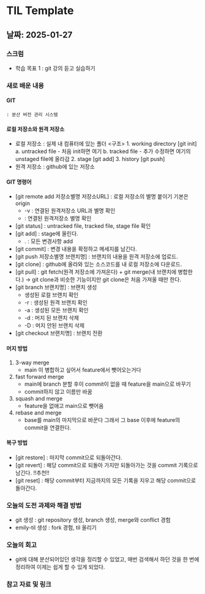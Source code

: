 # TIL Template

## 날짜: 2025-01-27

### 스크럼
- 학습 목표 1 : git 강의 듣고 실습하기

### 새로 배운 내용
#### GIT 
    : 분산 버전 관리 시스템

#### 로컬 저장소와 원격 저장소
- 로컬 저장소 : 실제 내 컴퓨터에 있는 폴더
    <구조>
        1. working directory    [git init]
            a. untracked file - 처음 init하면 여기
            b. tracked file - 추가 수정하면 여기의 unstaged file에 올라감
        2. stage                [git add]
        3. history              [git push]
- 원격 저장소 : github에 있는 저장소

#### GIT 명령어
- [git remote add 저장소별명 저장소URL]  : 로컬 저장소의 별명 붙이기 기본은 origin
    - -v : 연결된 원격저장소 URL과 별명 확인
    - : 연결된 원격저장소 별명 확인
- [git status] : untracked file, tracked file, stage file 확인
- [git add] : stage에 올린다.
    - . : 모든 변경사항 add
- [git commit] : 변경 내용을 확정하고 메세지를 남긴다.
- [git push 저장소별명 브랜치명] : 브랜치의 내용을 원격 저장소에 업로드.
- [git clone] : github에 올라와 있는 소스코드를 내 로컬 저장소에 다운로드.
- [git pull] : git fetch(원격 저장소에 가져온다) + git merge(내 브랜치에 병합한다.)
                -> git clone과 비슷한 기능이지만 git clone은 처음 가져올 때만 한다.
- [git branch 브랜치명] : 브랜치 생성
    - 생성된 로컬 브랜치 확인
    - -r : 생성된 원격 브랜치 확인
    - -a : 생성된 모든 브랜치 확인
    - -d : 머지 된 브랜치 삭제
    - -D : 머지 안된 브랜치 삭제
- [git checkout 브랜치명] : 브랜치 전환

#### 머지 방법
1. 3-way merge
    - main 이 병합하고 싶어서 feature에서 뺏어오는거다
2. fast forward merge
    - main에 branch 분할 후이 commit이 없을 때 feature을 main으로 바꾸기
    - commit하지 않고 이름만 바꿈
3. squash and merge
    - feature을 없애고 main으로 뺏어옴
4. rebase and merge
    - base를 main의 마지막으로 바꾼다 그래서 그 base 이후에 feature의 commit을 연결한다.

#### 복구 방법
- [git restore] : 마지막 commit으로 되돌아간다.
- [git revert] : 해당 commit으로 되돌아 가지만 되돌아가는 것을 commit 기록으로 남긴다. !!추천!!
- [git reset] : 해당 commit부터 지금까지의 모든 기록을 지우고 해당 commit으로 돌아간다.

### 오늘의 도전 과제와 해결 방법
- git 생성 : git repository 생성, branch 생성, merge와 conflict 경험
- emily-til  생성 : fork 경험, til 올리기 

### 오늘의 회고
- git에 대해 분산되어있던 생각을 정리할 수 있었고, 매번 검색해서 하던 것을 한 번에 정리하여 이제는 쉽게 할 수 있게 되었다.

### 참고 자료 및 링크

